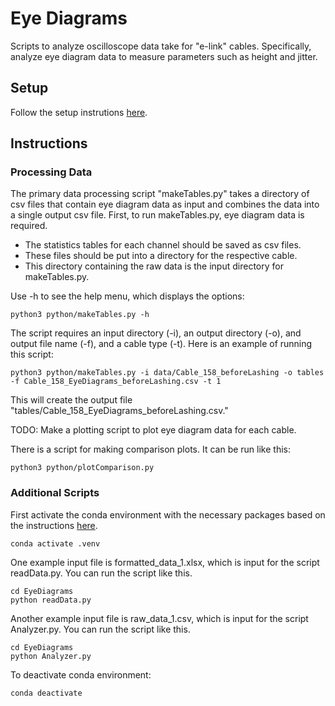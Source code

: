 # Eye Diagrams 

Scripts to analyze oscilloscope data take for "e-link" cables.
Specifically, analyze eye diagram data to measure parameters such as height and jitter.

## Setup
Follow the setup instrutions [here](https://github.com/ku-cms/eLink_Instrumentation).

## Instructions

### Processing Data

The primary data processing script "makeTables.py" takes a directory of csv files that contain eye diagram data as input and combines the data into a single output csv file.
First, to run makeTables.py, eye diagram data is required.
- The statistics tables for each channel should be saved as csv files.
- These files should be put into a directory for the respective cable.
- This directory containing the raw data is the input directory for makeTables.py.

Use -h to see the help menu, which displays the options:
```
python3 python/makeTables.py -h
```
The script requires an input directory (-i), an output directory (-o), and output file name (-f), and a cable type (-t).
Here is an example of running this script:
```
python3 python/makeTables.py -i data/Cable_158_beforeLashing -o tables -f Cable_158_EyeDiagrams_beforeLashing.csv -t 1
```
This will create the output file "tables/Cable_158_EyeDiagrams_beforeLashing.csv."

TODO: Make a plotting script to plot eye diagram data for each cable.

There is a script for making comparison plots.
It can be run like this:
```
python3 python/plotComparison.py
```

### Additional Scripts

First activate the conda environment with the necessary packages based on the instructions [here](https://github.com/ku-cms/eLink_Instrumentation).
```
conda activate .venv
```

One example input file is formatted_data_1.xlsx, which is input for the script readData.py.
You can run the script like this.
```
cd EyeDiagrams
python readData.py
```

Another example input file is raw_data_1.csv, which is input for the script Analyzer.py.
You can run the script like this.
```
cd EyeDiagrams
python Analyzer.py
```

To deactivate conda environment:
```
conda deactivate
```

